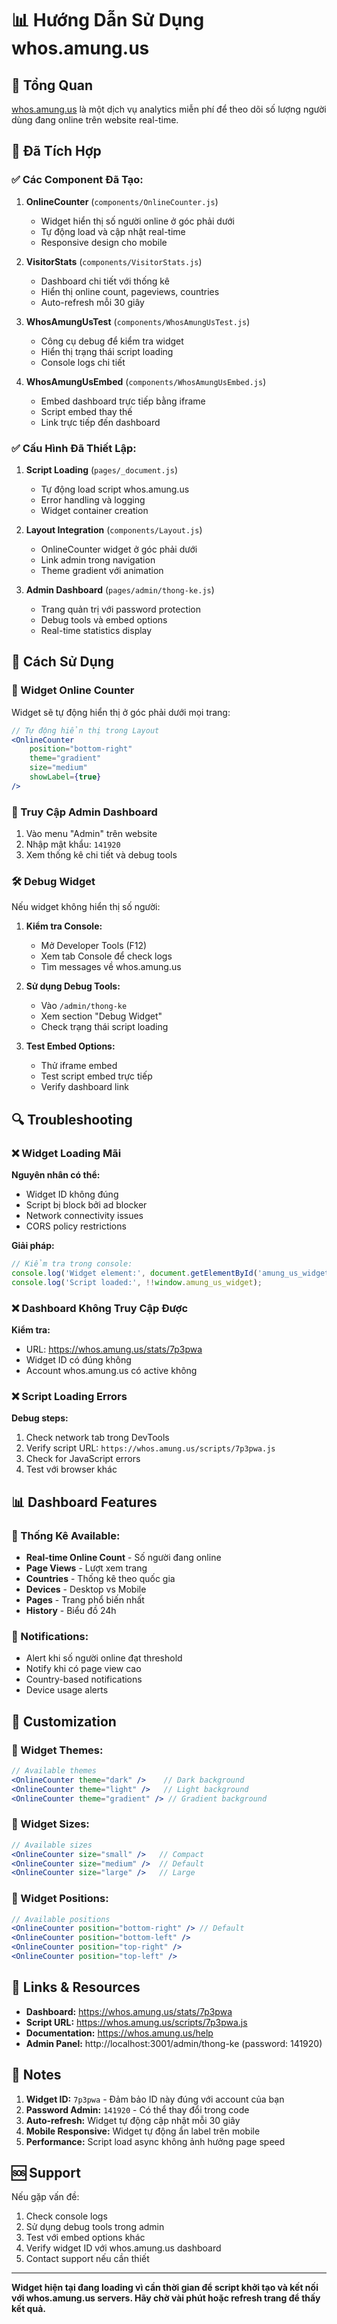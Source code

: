# 📊 Hướng Dẫn Sử Dụng whos.amung.us

## 🎯 Tổng Quan

[whos.amung.us](https://whos.amung.us/stats/halo7p3pwa/#google_vignette) là một dịch vụ analytics miễn phí để theo dõi số lượng người dùng đang online trên website real-time.

## 🔧 Đã Tích Hợp

### ✅ Các Component Đã Tạo:

1. **OnlineCounter** (`components/OnlineCounter.js`)
   - Widget hiển thị số người online ở góc phải dưới
   - Tự động load và cập nhật real-time
   - Responsive design cho mobile

2. **VisitorStats** (`components/VisitorStats.js`)
   - Dashboard chi tiết với thống kê
   - Hiển thị online count, pageviews, countries
   - Auto-refresh mỗi 30 giây

3. **WhosAmungUsTest** (`components/WhosAmungUsTest.js`)
   - Công cụ debug để kiểm tra widget
   - Hiển thị trạng thái script loading
   - Console logs chi tiết

4. **WhosAmungUsEmbed** (`components/WhosAmungUsEmbed.js`)
   - Embed dashboard trực tiếp bằng iframe
   - Script embed thay thế
   - Link trực tiếp đến dashboard

### ✅ Cấu Hình Đã Thiết Lập:

1. **Script Loading** (`pages/_document.js`)
   - Tự động load script whos.amung.us
   - Error handling và logging
   - Widget container creation

2. **Layout Integration** (`components/Layout.js`)
   - OnlineCounter widget ở góc phải dưới
   - Link admin trong navigation
   - Theme gradient với animation

3. **Admin Dashboard** (`pages/admin/thong-ke.js`)
   - Trang quản trị với password protection
   - Debug tools và embed options
   - Real-time statistics display

## 🚀 Cách Sử Dụng

### 📱 Widget Online Counter

Widget sẽ tự động hiển thị ở góc phải dưới mọi trang:

```jsx
// Tự động hiển thị trong Layout
<OnlineCounter 
    position="bottom-right"
    theme="gradient"
    size="medium"
    showLabel={true}
/>
```

### 🔐 Truy Cập Admin Dashboard

1. Vào menu "Admin" trên website
2. Nhập mật khẩu: `141920`
3. Xem thống kê chi tiết và debug tools

### 🛠️ Debug Widget

Nếu widget không hiển thị số người:

1. **Kiểm tra Console:**
   - Mở Developer Tools (F12)
   - Xem tab Console để check logs
   - Tìm messages về whos.amung.us

2. **Sử dụng Debug Tools:**
   - Vào `/admin/thong-ke`
   - Xem section "Debug Widget"
   - Check trạng thái script loading

3. **Test Embed Options:**
   - Thử iframe embed
   - Test script embed trực tiếp
   - Verify dashboard link

## 🔍 Troubleshooting

### ❌ Widget Loading Mãi

**Nguyên nhân có thể:**
- Widget ID không đúng
- Script bị block bởi ad blocker
- Network connectivity issues
- CORS policy restrictions

**Giải pháp:**
```javascript
// Kiểm tra trong console:
console.log('Widget element:', document.getElementById('amung_us_widget_7p3pwa'));
console.log('Script loaded:', !!window.amung_us_widget);
```

### ❌ Dashboard Không Truy Cập Được

**Kiểm tra:**
- URL: https://whos.amung.us/stats/7p3pwa
- Widget ID có đúng không
- Account whos.amung.us có active không

### ❌ Script Loading Errors

**Debug steps:**
1. Check network tab trong DevTools
2. Verify script URL: `https://whos.amung.us/scripts/7p3pwa.js`
3. Check for JavaScript errors
4. Test với browser khác

## 📊 Dashboard Features

### 🎯 Thống Kê Available:

- **Real-time Online Count** - Số người đang online
- **Page Views** - Lượt xem trang
- **Countries** - Thống kê theo quốc gia
- **Devices** - Desktop vs Mobile
- **Pages** - Trang phổ biến nhất
- **History** - Biểu đồ 24h

### 🔔 Notifications:

- Alert khi số người online đạt threshold
- Notify khi có page view cao
- Country-based notifications
- Device usage alerts

## 🎨 Customization

### 🎨 Widget Themes:

```jsx
// Available themes
<OnlineCounter theme="dark" />    // Dark background
<OnlineCounter theme="light" />   // Light background  
<OnlineCounter theme="gradient" /> // Gradient background
```

### 📏 Widget Sizes:

```jsx
// Available sizes
<OnlineCounter size="small" />   // Compact
<OnlineCounter size="medium" />  // Default
<OnlineCounter size="large" />   // Large
```

### 📍 Widget Positions:

```jsx
// Available positions
<OnlineCounter position="bottom-right" /> // Default
<OnlineCounter position="bottom-left" />
<OnlineCounter position="top-right" />
<OnlineCounter position="top-left" />
```

## 🔗 Links & Resources

- **Dashboard:** https://whos.amung.us/stats/7p3pwa
- **Script URL:** https://whos.amung.us/scripts/7p3pwa.js
- **Documentation:** https://whos.amung.us/help
- **Admin Panel:** http://localhost:3001/admin/thong-ke (password: 141920)

## 📝 Notes

1. **Widget ID:** `7p3pwa` - Đảm bảo ID này đúng với account của bạn
2. **Password Admin:** `141920` - Có thể thay đổi trong code
3. **Auto-refresh:** Widget tự động cập nhật mỗi 30 giây
4. **Mobile Responsive:** Widget tự động ẩn label trên mobile
5. **Performance:** Script load async không ảnh hưởng page speed

## 🆘 Support

Nếu gặp vấn đề:

1. Check console logs
2. Sử dụng debug tools trong admin
3. Test với embed options khác
4. Verify widget ID với whos.amung.us dashboard
5. Contact support nếu cần thiết

---

**Widget hiện tại đang loading vì cần thời gian để script khởi tạo và kết nối với whos.amung.us servers. Hãy chờ vài phút hoặc refresh trang để thấy kết quả.**
